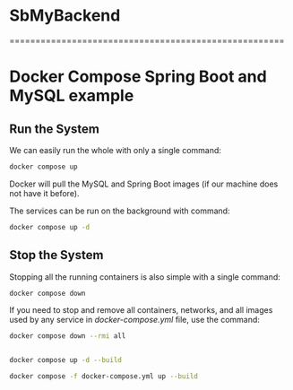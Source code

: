 # SbMyBackend
=====================================================
# Docker Compose Spring Boot and MySQL example

## Run the System
We can easily run the whole with only a single command:
```bash
docker compose up
```

Docker will pull the MySQL and Spring Boot images (if our machine does not have it before).

The services can be run on the background with command:
```bash
docker compose up -d
```

## Stop the System
Stopping all the running containers is also simple with a single command:
```bash
docker compose down
```

If you need to stop and remove all containers, networks, and all images used by any service in <em>docker-compose.yml</em> file, use the command:
```bash
docker compose down --rmi all


docker compose up -d --build 

docker compose -f docker-compose.yml up --build
